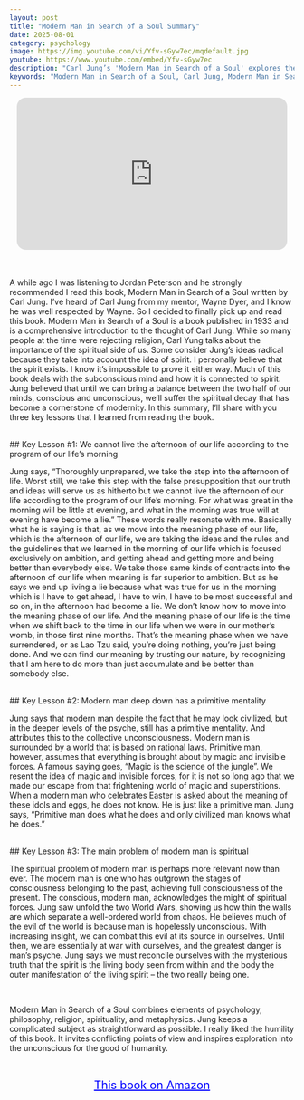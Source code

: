 ```yaml
---
layout: post
title: "Modern Man in Search of a Soul Summary"
date: 2025-08-01
category: psychology
image: https://img.youtube.com/vi/Yfv-sGyw7ec/mqdefault.jpg
youtube: https://www.youtube.com/embed/Yfv-sGyw7ec
description: "Carl Jung’s 'Modern Man in Search of a Soul' explores the spiritual crisis of modernity, the balance between conscious and unconscious, and the psychological depth needed for a meaningful life."
keywords: "Modern Man in Search of a Soul, Carl Jung, Modern Man in Search of a Soul summary, Jungian psychology, spiritual crisis, collective unconscious, meaning of life, Carl Jung book summary"
---
```


<div style="display: flex; justify-content: center; margin-bottom: 20px;">
  <div style="aspect-ratio: 16 / 9; width: 95%; max-width: 700px; position: relative;">
    <iframe 
      src="https://www.youtube.com/embed/Yfv-sGyw7ec"
      title="YouTube video player"
      allowfullscreen
      frameborder="0"
      style="position: absolute; inset: 0; width: 100%; height: 100%; border-radius: 16px;">
    </iframe>
  </div>
</div>

<div style="height: 15px;"></div>
<!-- ..................................................................... -->

A while ago I was listening to Jordan Peterson and he strongly recommended I read this book, Modern Man in Search of a Soul written by Carl Jung. I’ve heard of Carl Jung from my mentor, Wayne Dyer, and I know he was well respected by Wayne. So I decided to finally pick up and read this book. Modern Man in Search of a Soul is a book published in 1933 and is a comprehensive introduction to the thought of Carl Jung. While so many people at the time were rejecting religion, Carl Yung talks about the importance of the spiritual side of us. Some consider Jung’s ideas radical because they take into account the idea of spirit. I personally believe that the spirit exists. I know it’s impossible to prove it either way. Much of this book deals with the subconscious mind and how it is connected to spirit. Jung believed that until we can bring a balance between the two half of our minds, conscious and unconscious, we’ll suffer the spiritual decay that has become a cornerstone of modernity. In this summary, I’ll share with you three key lessons that I learned from reading the book.


<br>
## Key Lesson #1: We cannot live the afternoon of our life according to the program of our life’s morning 


Jung says, “Thoroughly unprepared, we take the step into the afternoon of life. Worst still, we take this step with the false presupposition that our truth and ideas will serve us as hitherto but we cannot live the afternoon of our life according to the program of our life’s morning. For what was great in the morning will be little at evening, and what in the morning was true will at evening have become a lie.” These words really resonate with me. Basically what he is saying is that, as we move into the meaning phase of our life, which is the afternoon of our life, we are taking the ideas and the rules and the guidelines that we learned in the morning of our life which is focused exclusively on ambition, and getting ahead and getting more and being better than everybody else. We take those same kinds of contracts into the afternoon of our life when meaning is far superior to ambition. But as he says we end up living a lie because what was true for us in the morning which is I have to get ahead, I have to win, I have to be most successful and so on, in the afternoon had become a lie. We don’t know how to move into the meaning phase of our life. And the meaning phase of our life is the time when we shift back to the time in our life when we were in our mother’s womb, in those first nine months. That’s the meaning phase when we have surrendered, or as Lao Tzu said, you’re doing nothing, you’re just being done. And we can find our meaning by trusting our nature, by recognizing that I am here to do more than just accumulate and be better than somebody else.



<br>
## Key Lesson #2: Modern man deep down has a primitive mentality


Jung says that modern man despite the fact that he may look civilized, but in the deeper levels of the psyche, still has a primitive mentality. And attributes this to the collective unconsciousness. Modern man is surrounded by a world that is based on rational laws. Primitive man, however, assumes that everything is brought about by magic and invisible forces. A famous saying goes, “Magic is the science of the jungle”. We resent the idea of magic and invisible forces, for it is not so long ago that we made our escape from that frightening world of magic and superstitions. When a modern man who celebrates Easter is asked about the meaning of these idols and eggs, he does not know. He is just like a primitive man. Jung says, “Primitive man does what he does and only civilized man knows what he does.”



<br>
## Key Lesson #3: The main problem of modern man is spiritual


The spiritual problem of modern man is perhaps more relevant now than ever. The modern man is one who has outgrown the stages of consciousness belonging to the past, achieving full consciousness of the present. The conscious, modern man, acknowledges the might of spiritual forces. Jung saw unfold the two World Wars, showing us how thin the walls are which separate a well-ordered world from chaos. He believes much of the evil of the world is because man is hopelessly unconscious. With increasing insight, we can combat this evil at its source in ourselves. Until then, we are essentially at war with ourselves, and the greatest danger is man’s psyche. Jung says we must reconcile ourselves with the mysterious truth that the spirit is the living body seen from within and the body the outer manifestation of the living spirit – the two really being one.


<br>
 
Modern Man in Search of a Soul combines elements of psychology, philosophy, religion, spirituality, and metaphysics. Jung keeps a complicated subject as straightforward as possible. I really liked the humility of this book. It invites conflicting points of view and inspires exploration into the unconscious for the good of humanity. 

<br>
<p style="text-align: center;">
  <a href="https://amzn.to/3CIlxVz" target="_blank" style="color: blue; text-decoration: underline; font-size: 20px;">
    This book on Amazon
  </a>
</p>
